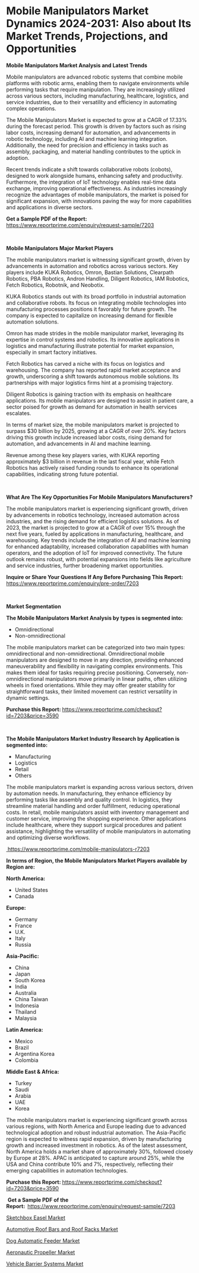 <p><h1>Mobile Manipulators Market Dynamics 2024-2031: Also about Its Market Trends, Projections, and Opportunities</h1></p><p><strong>Mobile Manipulators Market Analysis and Latest Trends</strong></p>
<p><p>Mobile manipulators are advanced robotic systems that combine mobile platforms with robotic arms, enabling them to navigate environments while performing tasks that require manipulation. They are increasingly utilized across various sectors, including manufacturing, healthcare, logistics, and service industries, due to their versatility and efficiency in automating complex operations.</p><p>The Mobile Manipulators Market is expected to grow at a CAGR of 17.33% during the forecast period. This growth is driven by factors such as rising labor costs, increasing demand for automation, and advancements in robotic technology, including AI and machine learning integration. Additionally, the need for precision and efficiency in tasks such as assembly, packaging, and material handling contributes to the uptick in adoption.</p><p>Recent trends indicate a shift towards collaborative robots (cobots), designed to work alongside humans, enhancing safety and productivity. Furthermore, the integration of IoT technology enables real-time data exchange, improving operational effectiveness. As industries increasingly recognize the advantages of mobile manipulators, the market is poised for significant expansion, with innovations paving the way for more capabilities and applications in diverse sectors.</p></p>
<p><strong>Get a Sample PDF of the Report:&nbsp;</strong> <a href="https://www.reportprime.com/enquiry/request-sample/7203">https://www.reportprime.com/enquiry/request-sample/7203</a></p>
<p>&nbsp;</p>
<p><strong>Mobile Manipulators Major Market Players</strong></p>
<p><p>The mobile manipulators market is witnessing significant growth, driven by advancements in automation and robotics across various sectors. Key players include KUKA Robotics, Omron, Bastian Solutions, Clearpath Robotics, PBA Robotics, Andron Handling, Diligent Robotics, IAM Robotics, Fetch Robotics, Robotnik, and Neobotix.</p><p>KUKA Robotics stands out with its broad portfolio in industrial automation and collaborative robots. Its focus on integrating mobile technologies into manufacturing processes positions it favorably for future growth. The company is expected to capitalize on increasing demand for flexible automation solutions.</p><p>Omron has made strides in the mobile manipulator market, leveraging its expertise in control systems and robotics. Its innovative applications in logistics and manufacturing illustrate potential for market expansion, especially in smart factory initiatives. </p><p>Fetch Robotics has carved a niche with its focus on logistics and warehousing. The company has reported rapid market acceptance and growth, underscoring a shift towards autonomous mobile solutions. Its partnerships with major logistics firms hint at a promising trajectory.</p><p>Diligent Robotics is gaining traction with its emphasis on healthcare applications. Its mobile manipulators are designed to assist in patient care, a sector poised for growth as demand for automation in health services escalates.</p><p>In terms of market size, the mobile manipulators market is projected to surpass $30 billion by 2025, growing at a CAGR of over 20%. Key factors driving this growth include increased labor costs, rising demand for automation, and advancements in AI and machine learning.</p><p>Revenue among these key players varies, with KUKA reporting approximately $3 billion in revenue in the last fiscal year, while Fetch Robotics has actively raised funding rounds to enhance its operational capabilities, indicating strong future potential.</p></p>
<p>&nbsp;</p>
<p><strong>What Are The Key Opportunities For Mobile Manipulators Manufacturers?</strong></p>
<p><p>The mobile manipulators market is experiencing significant growth, driven by advancements in robotics technology, increased automation across industries, and the rising demand for efficient logistics solutions. As of 2023, the market is projected to grow at a CAGR of over 15% through the next five years, fueled by applications in manufacturing, healthcare, and warehousing. Key trends include the integration of AI and machine learning for enhanced adaptability, increased collaboration capabilities with human operators, and the adoption of IoT for improved connectivity. The future outlook remains robust, with potential expansions into fields like agriculture and service industries, further broadening market opportunities.</p></p>
<p><strong>Inquire or Share Your Questions If Any Before Purchasing This Report:</strong> <a href="https://www.reportprime.com/enquiry/pre-order/7203">https://www.reportprime.com/enquiry/pre-order/7203</a></p>
<p>&nbsp;</p>
<p><strong>Market Segmentation</strong></p>
<p><strong>The Mobile Manipulators Market Analysis by types is segmented into:</strong></p>
<p><ul><li>Omnidirectional</li><li>Non-omnidirectional</li></ul></p>
<p><p>The mobile manipulators market can be categorized into two main types: omnidirectional and non-omnidirectional. Omnidirectional mobile manipulators are designed to move in any direction, providing enhanced maneuverability and flexibility in navigating complex environments. This makes them ideal for tasks requiring precise positioning. Conversely, non-omnidirectional manipulators move primarily in linear paths, often utilizing wheels in fixed orientations. While they may offer greater stability for straightforward tasks, their limited movement can restrict versatility in dynamic settings.</p></p>
<p><strong>Purchase this Report:&nbsp;</strong><a href="https://www.reportprime.com/checkout?id=7203&price=3590">https://www.reportprime.com/checkout?id=7203&price=3590</a></p>
<p>&nbsp;</p>
<p><strong>The Mobile Manipulators Market Industry Research by Application is segmented into:</strong></p>
<p><ul><li>Manufacturing</li><li>Logistics</li><li>Retail</li><li>Others</li></ul></p>
<p><p>The mobile manipulators market is expanding across various sectors, driven by automation needs. In manufacturing, they enhance efficiency by performing tasks like assembly and quality control. In logistics, they streamline material handling and order fulfillment, reducing operational costs. In retail, mobile manipulators assist with inventory management and customer service, improving the shopping experience. Other applications include healthcare, where they support surgical procedures and patient assistance, highlighting the versatility of mobile manipulators in automating and optimizing diverse workflows.</p></p>
<p><a href="https://www.reportprime.com/mobile-manipulators-r7203">&nbsp;https://www.reportprime.com/mobile-manipulators-r7203</a></p>
<p><strong>In terms of Region, the Mobile Manipulators Market Players available by Region are:</strong></p>
<p>
    <p> <strong> North America: </strong>
        <ul>
            <li>United States</li>
            <li>Canada</li>
        </ul>
        </p> 
    <p> <strong> Europe: </strong>
        <ul>
            <li>Germany</li>
            <li>France</li>
            <li>U.K.</li>
            <li>Italy</li>
            <li>Russia</li>
        </ul>
        </p> 
    <p> <strong> Asia-Pacific: </strong>
        <ul>
            <li>China</li>
            <li>Japan</li>
            <li>South Korea</li>
            <li>India</li>
            <li>Australia</li>
            <li>China Taiwan</li>
            <li>Indonesia</li>
            <li>Thailand</li>
            <li>Malaysia</li>
        </ul>
        </p> 
    <p> <strong> Latin America: </strong>
        <ul>
            <li>Mexico</li>
            <li>Brazil</li>
            <li>Argentina Korea</li>
            <li>Colombia</li>
        </ul>
        </p> 
    <p> <strong> Middle East & Africa: </strong>
        <ul>
            <li>Turkey</li>
            <li>Saudi</li>
            <li>Arabia</li>
            <li>UAE</li>
            <li>Korea</li>
        </ul>
    </p>
    </p>
<p><p>The mobile manipulators market is experiencing significant growth across various regions, with North America and Europe leading due to advanced technological adoption and robust industrial automation. The Asia-Pacific region is expected to witness rapid expansion, driven by manufacturing growth and increased investment in robotics. As of the latest assessment, North America holds a market share of approximately 30%, followed closely by Europe at 28%. APAC is anticipated to capture around 25%, while the USA and China contribute 10% and 7%, respectively, reflecting their emerging capabilities in automation technologies.</p></p>
<p><strong>Purchase this Report: </strong><a href="https://www.reportprime.com/checkout?id=7203&price=3590">https://www.reportprime.com/checkout?id=7203&price=3590</a></p>
<p>&nbsp;<strong>Get a Sample PDF of the Report:&nbsp;&nbsp;</strong><a href="https://www.reportprime.com/enquiry/request-sample/7203">https://www.reportprime.com/enquiry/request-sample/7203</a></p>
<p><strong></strong></p>
<p><p><a href="https://medium.com/@mayrussel2007/sketchbox-easel-market-analysis-report-global-insights-by-region-type-metal-wooden-others-and-139abd154814">Sketchbox Easel Market</a></p><p><a href="https://issuu.com/reportprime-2/docs/automotive-roof-bars-and-roof-racks_f9759f26121e69">Automotive Roof Bars and Roof Racks Market</a></p><p><a href="https://www.linkedin.com/pulse/dog-automatic-feeder-market-trends-strategic-insights-2024-av9sf?trackingId=iGS5O1K8QKGM%2FcyST0rULA%3D%3D">Dog Automatic Feeder Market</a></p><p><a href="https://www.linkedin.com/pulse/global-aeronautic-propeller-market-landscape-future-trends-vb30f?trackingId=UZxHEUmeRw6uuU9RvbD1tA%3D%3D">Aeronautic Propeller Market</a></p><p><a href="https://issuu.com/reportprime-2/docs/vehicle-barrier-systems-market-size_35548046fb24da">Vehicle Barrier Systems Market</a></p></p>